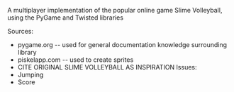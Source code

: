 A multiplayer implementation of the popular online game Slime Volleyball, using the PyGame and Twisted libraries

Sources:

- pygame.org -- used for general documentation knowledge surrounding library
- piskelapp.com -- used to create sprites
- CITE ORIGINAL SLIME VOLLEYBALL AS INSPIRATION
Issues:
- Jumping
- Score
